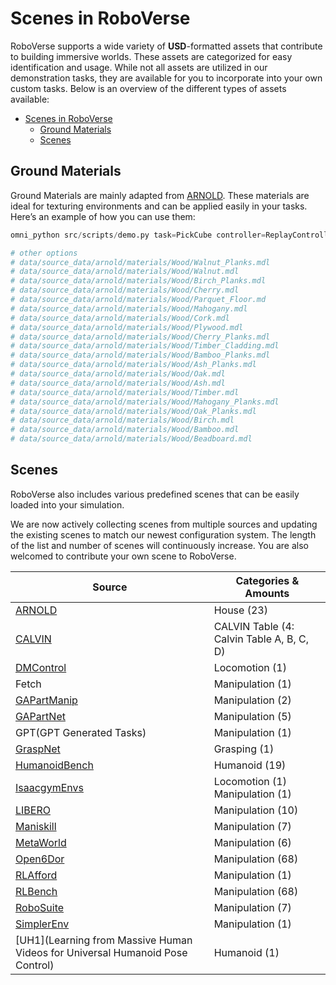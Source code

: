# Scenes in RoboVerse

RoboVerse supports a wide variety of **USD**-formatted assets that contribute to building immersive worlds. These assets are categorized for easy identification and usage. While not all assets are utilized in our demonstration tasks, they are available for you to incorporate into your own custom tasks. Below is an overview of the different types of assets available:

- [Scenes in RoboVerse](#scenes-in-roboverse)
  - [Ground Materials](#ground-materials)
  - [Scenes](#scenes)

## Ground Materials
Ground Materials are mainly adapted from [ARNOLD](https://arnold-benchmark.github.io/). These materials are ideal for texturing environments and can be applied easily in your tasks. Here’s an example of how you can use them:

```python
omni_python src/scripts/demo.py task=PickCube controller=ReplayController robot=Franka num_envs=4 demo_collection=true ground.material_mdl_path=data/source_data/arnold/materials/Wood/Bamboo.mdl

# other options
# data/source_data/arnold/materials/Wood/Walnut_Planks.mdl
# data/source_data/arnold/materials/Wood/Walnut.mdl
# data/source_data/arnold/materials/Wood/Birch_Planks.mdl
# data/source_data/arnold/materials/Wood/Cherry.mdl
# data/source_data/arnold/materials/Wood/Parquet_Floor.md
# data/source_data/arnold/materials/Wood/Mahogany.mdl
# data/source_data/arnold/materials/Wood/Cork.mdl
# data/source_data/arnold/materials/Wood/Plywood.mdl
# data/source_data/arnold/materials/Wood/Cherry_Planks.mdl
# data/source_data/arnold/materials/Wood/Timber_Cladding.mdl
# data/source_data/arnold/materials/Wood/Bamboo_Planks.mdl
# data/source_data/arnold/materials/Wood/Ash_Planks.mdl
# data/source_data/arnold/materials/Wood/Oak.mdl
# data/source_data/arnold/materials/Wood/Ash.mdl
# data/source_data/arnold/materials/Wood/Timber.mdl
# data/source_data/arnold/materials/Wood/Mahogany_Planks.mdl
# data/source_data/arnold/materials/Wood/Oak_Planks.mdl
# data/source_data/arnold/materials/Wood/Birch.mdl
# data/source_data/arnold/materials/Wood/Bamboo.mdl
# data/source_data/arnold/materials/Wood/Beadboard.mdl
```

## Scenes

RoboVerse also includes various predefined scenes that can be easily loaded into your simulation.

We are now actively collecting scenes from multiple sources and updating the existing scenes to match our newest configuration system. The length of the list and number of scenes will continuously increase. You are also welcomed to contribute your own scene to RoboVerse.

| Source | Categories & Amounts                      |
| ------ | ----------------------------------------- |
| [ARNOLD](https://arnold-benchmark.github.io/) | House (23) |
| [CALVIN](http://calvin.cs.uni-freiburg.de/) | CALVIN Table (4: Calvin Table A, B, C, D) |
| [DMControl](https://deepmind.google/discover/blog/dm-control-software-and-tasks-for-continuous-control/) | Locomotion (1) |
| Fetch | Manipulation (1) |
| [GAPartManip](https://arxiv.org/abs/2411.18276) | Manipulation (2) |
| [GAPartNet](https://pku-epic.github.io/GAPartNet/) | Manipulation (5) |
| GPT(GPT Generated Tasks) | Manipulation (1) |
| [GraspNet](https://graspnet.net/) | Grasping (1) |
| [HumanoidBench](https://humanoid-bench.github.io/) | Humanoid (19) |
| [IsaacgymEnvs](https://github.com/isaac-sim/IsaacGymEnvs) | Locomotion (1) Manipulation (1) |
| [LIBERO](https://libero-project.github.io/main.html) | Manipulation (10) |
| [Maniskill](https://www.maniskill.ai/) | Manipulation (7) |
| [MetaWorld](https://meta-world.github.io/) | Manipulation (6) |
| [Open6Dor](https://pku-epic.github.io/Open6DOR/) | Manipulation (68) |
| [RLAfford](https://sites.google.com/view/rlafford/) | Manipulation (1) |
| [RLBench](https://github.com/stepjam/RLBench) | Manipulation (68) |
| [RoboSuite](https://robosuite.ai/) | Manipulation (7) |
| [SimplerEnv](https://simpler-env.github.io/) | Manipulation (1) |
| [UH1](Learning from Massive Human Videos for Universal Humanoid Pose Control) | Humanoid (1) |
